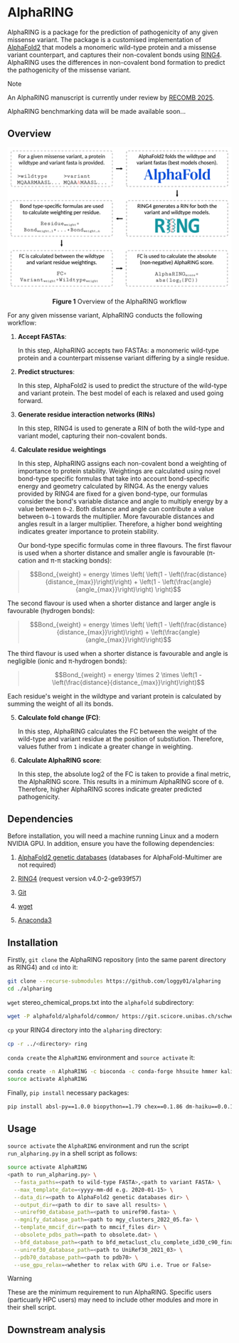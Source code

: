 # AlphaRING

AlphaRING is a package for the prediction of pathogenicity of any given missense variant. The package is a customised implementation of [AlphaFold2](https://github.com/google-deepmind/alphafold) that models a monomeric wild-type protein and a missense variant counterpart, and captures their non-covalent bonds using [RING4](https://ring.biocomputingup.it/). AlphaRING uses the differences in non-covalent bond formation to predict the pathogenicity of the missense variant.

> [!NOTE] 
> An AlphaRING manuscript is currently under review by [RECOMB 2025](https://recomb.org/recomb2025/index.html). 
>
> AlphaRING benchmarking data will be made available soon...

## Overview

<picture>
  <source srcset="./images/fig_1.png">
  <img alt="Shows the AlphaRING workflow." src="./images/fig_1.png">
</picture>

<p align='center'> <strong>Figure 1</strong> Overview of the AlphaRING workflow </p>

For any given missense variant, AlphaRING conducts the following workflow:

1. **Accept FASTAs**: 

   In this step, AlphaRING accepts two FASTAs: a monomeric wild-type protein and a counterpart missense variant differing by a single residue.

2. **Predict structures**: 

   In this step, AlphaFold2 is used to predict the structure of the wild-type and variant protein. The best model of each is relaxed and used going forward.

3. **Generate residue interaction networks (RINs)**

   In this step, RING4 is used to generate a RIN of both the wild-type and variant model, capturing their non-covalent bonds.

4. **Calculate residue weightings**

   In this step, AlphaRING assigns each non-covalent bond a weighting of importance to protein stability. Weightings are calculated using novel bond-type specific formulas that take into account bond-specific energy and geometry calculated by RING4. As the energy values provided by RING4 are fixed for a given bond-type, our formulas consider the bond's variable distance and angle to multiply energy by a value between `0–2`. Both distance and angle can 
   contribute a value between `0–1` towards the multiplier. More favourable distances and angles result in a larger multiplier. Therefore, a higher bond weighting indicates greater importance to protein stability. 

   Our bond-type specific formulas come in three flavours. The first flavour is used when a shorter distance and smaller angle is favourable (π-cation and π-π stacking bonds):
   
> ```math
> Bond_{weight} = energy \times \left( \left(1 - \left(\frac{distance}{distance_{max}}\right)\right) + \left(1 - \left(\frac{angle}{angle_{max}}\right)\right) \right)
> ```

   The second flavour is used when a shorter distance and larger angle is favourable (hydrogen bonds):

>```math
> Bond_{weight} = energy \times \left( \left(1 - \left(\frac{distance}{distance_{max}}\right)\right) + \left(\frac{angle}{angle_{max}}\right)\right)
> ```

   The third flavour is used when a shorter distance is favourable and angle is negligible (ionic and π-hydrogen bonds):

>```math
> Bond_{weight} = energy \times 2 \times \left(1 - \left(\frac{distance}{distance_{max}}\right)\right)
> ```

   Each residue's weight in the wildtype and variant protein is calculated by summing the weight of all its bonds.
   
5. **Calculate fold change (FC)**:

   In this step, AlphaRING calculates the FC between the weight of the wild-type and variant residue at the position of substiution. Therefore, values futher from `1` indicate a 
   greater change in weighting.

6. **Calculate AlphaRING score**:

    In this step, the absolute log2 of the FC is taken to provide a final metric, the AlphaRING score. This results in a minimum AlphaRING score of `0`. Therefore, higher 
    AlphaRING scores indicate greater predicted pathogenicity.

## Dependencies

Before installation, you will need a machine running Linux and a modern NVIDIA GPU. In addition, ensure you have the following dependencies:  

1. [AlphaFold2 genetic databases](https://github.com/google-deepmind/alphafold/tree/f251de6613cb478207c732bf9627b1e853c99c2f#installation-and-running-your-first-prediction) (databases for AlphaFold-Multimer are not required) 

2. [RING4](https://biocomputingup.it/services/download/) (request version v4.0-2-ge939f57)  

3. [Git](https://git-scm.com/downloads)

4. [wget](https://www.tecmint.com/install-wget-in-linux/)
 
5. [Anaconda3](https://www.anaconda.com/download)

## Installation

Firstly, `git clone` the AlphaRING repository (into the same parent directory as RING4) and `cd` into it:

```bash
git clone --recurse-submodules https://github.com/loggy01/alpharing
cd ./alpharing
```

`wget` stereo_chemical_props.txt into the `alphafold` subdirectory:

```bash
wget -P alphafold/alphafold/common/ https://git.scicore.unibas.ch/schwede/openstructure/-/raw/7102c63615b64735c4941278d92b554ec94415f8/modules/mol/alg/src/stereo_chemical_props.txt
```

`cp` your RING4 directory into the `alpharing` directory:

```bash
cp -r ../<directory> ring
```

`conda create` the `AlphaRING` environment and `source activate` it:

```bash
conda create -n AlphaRING -c bioconda -c conda-forge hhsuite hmmer kalign2 openmm=8.0.0 pdbfixer python=3.10
source activate AlphaRING
```

Finally, `pip install` necessary packages:

```bash
pip install absl-py==1.0.0 biopython==1.79 chex==0.1.86 dm-haiku==0.0.12 dm-tree==0.1.8 immutabledict==2.0.0 jax==0.4.25 ml-collections==0.1.0 numpy==1.24.3 pandas==2.0.3 plotly==5.15.0 scipy==1.11.1 tensorflow-cpu==2.16.1 jaxlib==0.4.25+cuda11.cudnn86 -f https://storage.googleapis.com/jax-releases/jax_cuda_releases.html
```

## Usage

`source activate` the `AlphaRING` environment and run the script `run_alpharing.py` in a shell script as follows:

```bash
source activate AlphaRING
<path to run_alpharing.py> \
  --fasta_paths=<path to wild-type FASTA>,<path to variant FASTA> \
  --max_template_date=<yyyy-mm-dd e.g. 2020-01-15> \
  --data_dir=<path to AlphaFold2 genetic databases dir> \
  --output_dir=<path to dir to save all results> \
  --uniref90_database_path=<path to uniref90.fasta> \
  --mgnify_database_path=<path to mgy_clusters_2022_05.fa> \
  --template_mmcif_dir=<path to mmcif_files dir> \
  --obsolete_pdbs_path=<path to obsolete.dat> \
  --bfd_database_path=<path to bfd_metaclust_clu_complete_id30_c90_final_seq.sorted_opt> \
  --uniref30_database_path=<path to UniRef30_2021_03> \
  --pdb70_database_path=<path to pdb70> \
  --use_gpu_relax=<whether to relax with GPU i.e. True or False>
```

> [!WARNING]
> These are the minimum requirement to run AlphaRING. Specific users (particuarly HPC users) may need to include other modules and more in their shell script.  

## Downstream analysis





